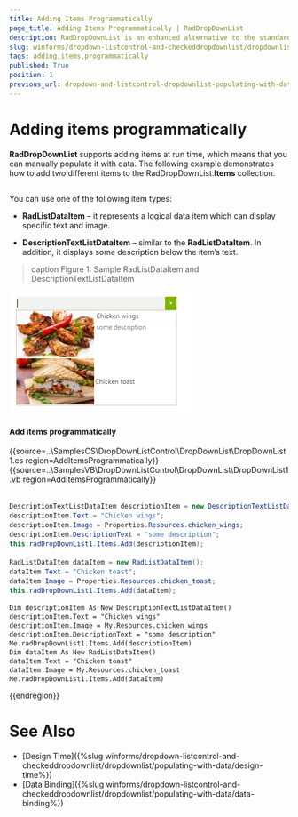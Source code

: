 ```yaml
---
title: Adding Items Programmatically
page_title: Adding Items Programmatically | RadDropDownList
description: RadDropDownList is an enhanced alternative to the standard Windows Forms combo box control.
slug: winforms/dropdown-listcontrol-and-checkeddropdownlist/dropdownlist/populating-with-data/adding-items-programmatically
tags: adding,items,programmatically
published: True
position: 1
previous_url: dropdown-and-listcontrol-dropdownlist-populating-with-data-adding-items-programmatically
---
```


# Adding items programmatically

__RadDropDownList__ supports adding items at run time, which means that you can manually populate it with data. The following example demonstrates how to add two different items to the RadDropDownList.__Items__  collection. 

## 

You can use one of the following item types: 

* __RadListDataItem__ – it represents a logical data item which can display specific text and image.             
              

* __DescriptionTextListDataItem__ – similar to the __RadListDataItem__. In addition, it displays some description below the item’s text.


>caption Figure 1: Sample RadListDataItem and DescriptionTextListDataItem

![dropdown-and-listcontrol-dropdownlist-populating-with-data-adding-items-programmatically 001](images/dropdown-and-listcontrol-dropdownlist-populating-with-data-adding-items-programmatically001.png)

#### Add items programmatically 

{{source=..\SamplesCS\DropDownListControl\DropDownList\DropDownList1.cs region=AddItemsProgrammatically}} 
{{source=..\SamplesVB\DropDownListControl\DropDownList\DropDownList1.vb region=AddItemsProgrammatically}} 

````C#
            
DescriptionTextListDataItem descriptionItem = new DescriptionTextListDataItem();
descriptionItem.Text = "Chicken wings";
descriptionItem.Image = Properties.Resources.chicken_wings;
descriptionItem.DescriptionText = "some description";
this.radDropDownList1.Items.Add(descriptionItem);
            
RadListDataItem dataItem = new RadListDataItem();
dataItem.Text = "Chicken toast";
dataItem.Image = Properties.Resources.chicken_toast;
this.radDropDownList1.Items.Add(dataItem);

````
````VB.NET
Dim descriptionItem As New DescriptionTextListDataItem()
descriptionItem.Text = "Chicken wings"
descriptionItem.Image = My.Resources.chicken_wings
descriptionItem.DescriptionText = "some description"
Me.radDropDownList1.Items.Add(descriptionItem)
Dim dataItem As New RadListDataItem()
dataItem.Text = "Chicken toast"
dataItem.Image = My.Resources.chicken_toast
Me.radDropDownList1.Items.Add(dataItem)

````

{{endregion}} 

# See Also

* [Design Time]({%slug winforms/dropdown-listcontrol-and-checkeddropdownlist/dropdownlist/populating-with-data/design-time%})
* [Data Binding]({%slug winforms/dropdown-listcontrol-and-checkeddropdownlist/dropdownlist/populating-with-data/data-binding%})


